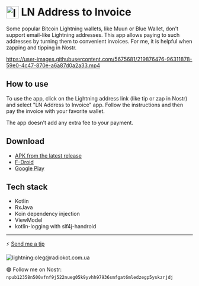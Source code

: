 # <img src="https://raw.githubusercontent.com/Radiokot/ln-addr-to-invoice/main/app/src/main/res/mipmap-hdpi/ic_launcher.png" alt="Icon" style="vertical-align: bottom; height: 1.2em;"/> LN Address to Invoice
Some popular Bitcoin Lightning wallets, like Muun or Blue Wallet, don't support email-like Lightning addresses. This app allows paying to such addresses by turning them to convenient invoices. For me, it is helpful when zapping and tipping in Nostr.

https://user-images.githubusercontent.com/5675681/219876476-96311878-59e0-4c47-870e-a6a87d0a2a33.mp4

## How to use
To use the app, click on the Lightning address link (like tip or zap in Nostr) and select "LN Address to Invoice" app. Follow the instructions and then pay the invoice with your favorite wallet. 

The app doesn't add any extra fee to your payment.

## Download
- [APK from the latest release](https://github.com/Radiokot/ln-addr-to-invoice/releases)
- [F-Droid](https://f-droid.org/packages/ua.com.radiokot.lnaddr2invoice)
- [Google Play](https://play.google.com/store/apps/details?id=ua.com.radiokot.lnaddr2invoice)

## Tech stack
- Kotlin
- RxJava
- Koin dependency injection
- ViewModel
- kotlin-logging with slf4j-handroid

---
⚡ [Send me a tip](https://iris.to/radiokot@nostr.21ideas.org)

![lightning:oleg@radiokot.com.ua](https://user-images.githubusercontent.com/5675681/220079850-2370cffb-761b-44cb-b106-3a70ff89e1a6.png)

🟣 Follow me on Nostr: `npub12358n500vfnf9j522nueg05k9yvhh97936smfgat6mledzegp5yskzrjdj`
